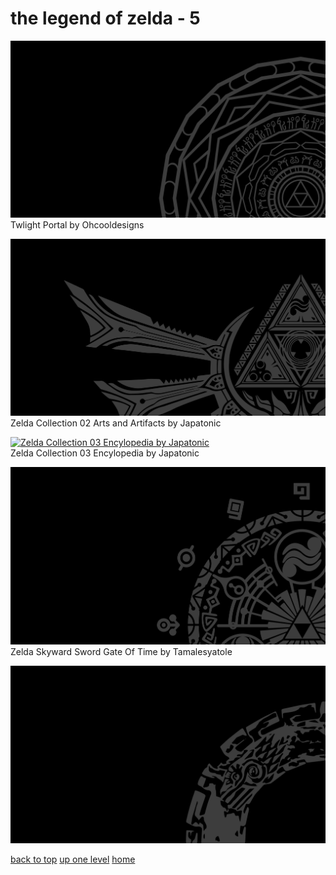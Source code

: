 # the legend of zelda - 5
[![Twlight Portal by Ohcooldesigns](/terminal/grey%20on%20black/big/the%20legend%20of%20zelda/twlight_portal_by_ohcooldesigns.png "Twlight Portal by Ohcooldesigns")](https://raw.githubusercontent.com/buckmanc/wallpapers/main/terminal/grey%20on%20black/big/the%20legend%20of%20zelda/twlight_portal_by_ohcooldesigns.png)\
Twlight Portal by Ohcooldesigns

[![Zelda Collection 02 Arts and Artifacts by Japatonic](/terminal/grey%20on%20black/big/the%20legend%20of%20zelda/zelda_collection_02_arts_and_artifacts_by_japatonic.png "Zelda Collection 02 Arts and Artifacts by Japatonic")](https://raw.githubusercontent.com/buckmanc/wallpapers/main/terminal/grey%20on%20black/big/the%20legend%20of%20zelda/zelda_collection_02_arts_and_artifacts_by_japatonic.png)\
Zelda Collection 02 Arts and Artifacts by Japatonic

[![Zelda Collection 03 Encylopedia by Japatonic](/terminal/grey%20on%20black/big/the%20legend%20of%20zelda/zelda_collection_03_encylopedia_by_japatonic.png "Zelda Collection 03 Encylopedia by Japatonic")](https://raw.githubusercontent.com/buckmanc/wallpapers/main/terminal/grey%20on%20black/big/the%20legend%20of%20zelda/zelda_collection_03_encylopedia_by_japatonic.png)\
Zelda Collection 03 Encylopedia by Japatonic

[![Zelda Skyward Sword Gate Of Time by Tamalesyatole](/terminal/grey%20on%20black/big/the%20legend%20of%20zelda/zelda_skyward_sword_gate_of_time_by_tamalesyatole.png "Zelda Skyward Sword Gate Of Time by Tamalesyatole")](https://raw.githubusercontent.com/buckmanc/wallpapers/main/terminal/grey%20on%20black/big/the%20legend%20of%20zelda/zelda_skyward_sword_gate_of_time_by_tamalesyatole.png)\
Zelda Skyward Sword Gate Of Time by Tamalesyatole

[![zelda_totk_ouroboros.png](/terminal/grey%20on%20black/big/the%20legend%20of%20zelda/zelda_totk_ouroboros.png "zelda_totk_ouroboros.png")](https://raw.githubusercontent.com/buckmanc/wallpapers/main/terminal/grey%20on%20black/big/the%20legend%20of%20zelda/zelda_totk_ouroboros.png)



[back to top](#)
[up one level](/terminal/grey%20on%20black/big/README.MD)
[home](/)
